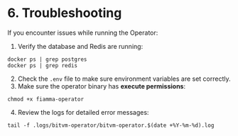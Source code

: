 # 6. Troubleshooting

If you encounter issues while running the Operator:

1. Verify the database and Redis are running:

```
docker ps | grep postgres
docker ps | grep redis
```

2. Check the `.env` file to make sure environment variables are set correctly.
3. Make sure the operator binary has **execute permissions**:

```
chmod +x fiamma-operator
```

4. Review the logs for detailed error messages:

```
tail -f .logs/bitvm-operator/bitvm-operator.$(date +%Y-%m-%d).log
```
